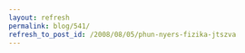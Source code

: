 ```yaml
---
layout: refresh
permalink: blog/541/
refresh_to_post_id: /2008/08/05/phun-nyers-fizika-jtszva
---
```


